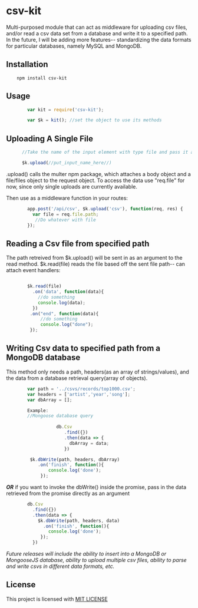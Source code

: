 # csv-kit
Multi-purposed module that can act as middleware for uploading csv files, and/or read a csv data set from a database and write it to a specified path. In the future, I will be adding more features-- standardizing the data formats for particular databases, namely MySQL and MongoDB.

## Installation

        npm install csv-kit

## Usage

```javascript
        var kit = require('csv-kit');

        var $k = kit(); //set the object to use its methods
```
## Uploading A Single File

  ```javascript
        //Take the name of the input element with type file and pass it as an argument:

        $k.upload(//put_input_name_here//)
  ```
        
.upload() calls the multer npm package, which attaches a body object and a file/files object to the request object. To access the data use "req.file" for now, since only single uploads are currently available.

Then use as a middleware function in your routes:

```javascript
        app.post('/api/csv', $k.upload('csv'), function(req, res) {
          var file = req.file.path;
           //Do whatever with file
        });
```

## Reading a Csv file from specified path
        
The path retreived from $k.upload() will be sent in as an argument to the read method.
$k.read(file) reads the file based off the sent file path-- can attach event handlers:
        
```javascript

        $k.read(file)
          .on('data', function(data){
            //do something 
            console.log(data);
          })
         .on("end", function(data){
             //do something
             console.log("done");
         });
```

## Writing Csv data to specified path from a MongoDB database

This method only needs a path, headers(as an array of strings/values), and the data from a database retrieval
query(array of objects).
       
```javascript
        var path = '../csvs/records/top1000.csv';
        var headers = ['artist','year','song'];
        var dbArray = [];

        Example: 
        //Mongoose database query
        
                   db.Csv
                      .find({})
                      .then(data => {
                        dbArray = data;
                      })

         $k.dbWrite(path, headers, dbArray)
            .on('finish', function(){
                console.log('done');
             });

```
**_OR_** if you want to invoke the dbWrite() inside the promise, pass in the data retrieved from the promise directly as an argument

```javascript
        db.Csv
          .find({})
          .then(data => {
            $k.dbWrite(path, headers, data)
              .on('finish', function(){
                console.log('done');
             });
          })
```

_Future releases will include the ability to insert into a MongoDB or MongooseJS database, ability to upload multiple csv files, ability to parse and write csvs in different data formats, etc._

## License

This project is licensed with [MIT LICENSE](LICENSE)
